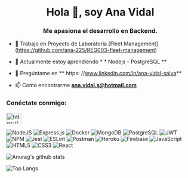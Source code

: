 <h1 align = "center"> Hola 👋, soy Ana Vidal </h1>
<h3 align = "center"> Me apasiona el desarrollo en Backend. </h3>


- 🔭 Trabajo en Proyecto de Laboratoria [Fleet Management] (https://github.com/ana-225/REG003-fleet-management)

- 🌱 Actualmente estoy aprendiendo * * Nodejs - PostgreSQL **

- 💬 Pregúntame en ** https: //www.linkedin.com/in/ana-vidal-salva**

- 📫 Como encontrarme **ana.vidal.s@hotmail.com**

<h3 align = "left"> Conéctate conmigo: </h3>
<p align = "left">
<a href="https://linkedin.com/in/https://www.linkedin.com/in/ana-vidal-salva" target="blank"> <img align = "center" src = "https : //raw.githubusercontent.com/rahuldkjain/github-profile-readme-generator/master/src/images/icons/Social/linked-in-alt.svg "alt =" https://www.linkedin.com/ in / ana-vidal-salva "height =" 30 "width =" 40 "/> </a>
</p>

![NodeJS](https://img.shields.io/badge/node.js-6DA55F?style=for-the-badge&logo=node.js&logoColor=white)
![Express.js](https://img.shields.io/badge/express.js-%23404d59.svg?style=for-the-badge&logo=express&logoColor=%2361DAFB)
![Docker](https://img.shields.io/badge/docker-%230db7ed.svg?style=for-the-badge&logo=docker&logoColor=white)
![MongoDB](https://img.shields.io/badge/MongoDB-%234ea94b.svg?style=for-the-badge&logo=mongodb&logoColor=white)
![PostgreSQL](https://img.shields.io/badge/postgres-%23316192.svg?style=for-the-badge&logo=postgresql&logoColor=white)
![JWT](https://img.shields.io/badge/JWT-black?style=for-the-badge&logo=JSON%20web%20tokens)
![NPM](https://img.shields.io/badge/NPM-%23000000.svg?style=for-the-badge&logo=npm&logoColor=white)
![Jest](https://img.shields.io/badge/-jest-%23C21325?style=for-the-badge&logo=jest&logoColor=white)
![ESLint](https://img.shields.io/badge/ESLint-4B3263?style=for-the-badge&logo=eslint&logoColor=white)
![Postman](https://img.shields.io/badge/Postman-FF6C37?style=for-the-badge&logo=postman&logoColor=white)
![Heroku](https://img.shields.io/badge/heroku-%23430098.svg?style=for-the-badge&logo=heroku&logoColor=white)
![Firebase](https://img.shields.io/badge/firebase-%23039BE5.svg?style=for-the-badge&logo=firebase)
![JavaScript](https://img.shields.io/badge/javascript-%23323330.svg?style=for-the-badge&logo=javascript&logoColor=%23F7DF1E)
![HTML5](https://img.shields.io/badge/html5-%23E34F26.svg?style=for-the-badge&logo=html5&logoColor=white)
![CSS3](https://img.shields.io/badge/css3-%231572B6.svg?style=for-the-badge&logo=css3&logoColor=white)
![React](https://img.shields.io/badge/react-%2320232a.svg?style=for-the-badge&logo=react&logoColor=%2361DAFB)


![Anurag's github stats](https://github-readme-stats.vercel.app/api?username=ana-225&theme=radical&show_icons=true)

![Top Langs](https://github-readme-stats.vercel.app/api/top-langs/?username=NellyGonzalezB&theme=radical)







